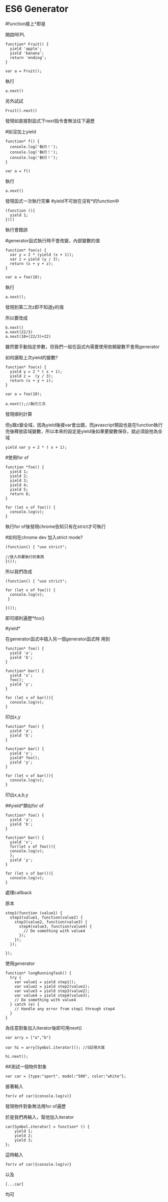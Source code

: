 # ES6 Generator

#function接上*即是

開啟REPL 
```
function* Fruit() {
  yield 'apple';
  yield 'banana';
  return 'ending';
}

var a = Fruit();
```
執行
```
a.next()
```
另外試試
```
Fruit().next()
```
發現如直接對函式下next指令會無法往下遍歷

#如沒加上yield
```
function* f() {
  console.log('執行！');
  console.log('執行！');
  console.log('執行！');
}

var a = f()
```
執行
```
a.next()
```
發現函式一次執行完畢
#yield不可放在沒有*的function中
```
(function (){
  yield 1;
})()
```
執行會錯誤

#generator函式執行時不會改變，內部變數的值
```
function* foo(x) {
  var y = 2 * (yield (x + 1));
  var z = yield (y / 3);
  return (x + y + z);
}

var a = foo(10);
```
執行
```
a.next();
```
發現到第二次z即不知道y的值

所以要改成
```
b.next()
a.next(22/3) 
a.next(10+(22/3)+22)

```
雖然要手動指定參數，但我們一般在函式內需要使用依賴變數不會用generator

如何讀取上次yield的變數?

```
function* foo(x) {
  yield y = 2 * ( x + 1);
  yield z =  (y / 3);
  return (x + y + z);
}

var a = foo(10);
```
```
a.next();//執行三次
```
發現順利計算

但y跟z變全域，因為yield後接var會出錯，而javascript預設也是在function執行完後釋放區域變數，所以本來的設定是yield後如果要變數保存，就必須設他為全域
```
yield var y = 2 * ( x + 1);
```

#使用for of
```
function *foo() {
  yield 1;
  yield 2;
  yield 3;
  yield 4;
  yield 5;
  return 6;
}
```
```
for (let v of foo()) {
  console.log(v);
}
```
執行for of後發現chrome告知只有在strict才可執行

#如何在chrome dev 加入strict mode?
```
(function() { "use strict"; 

//放入你要執行的東西
}());
```
所以我們改成
```
(function() { "use strict"; 

for (let v of foo()) {
  console.log(v);
 }
  
}());
```
即可順利遍歷*foo()

#yield*

在generator函式中插入另一個generator函式時
用到

```
function* foo() {
  yield 'a';
  yield 'b';
}

function* bar() {
  yield 'x';
  foo();
  yield 'y';
}

for (let v of bar()){
  console.log(v);
}
```
印出x,y
```
function* foo() {
  yield 'a';
  yield 'b';
}

function* bar() {
  yield 'x';
  yield* foo();
  yield 'y';
}

for (let v of bar()){
  console.log(v);
}
```
印出x,a,b,y

##yield*類似for of
```
function* foo() {
  yield 'a';
  yield 'b';
}

function* bar() {
  yield 'x';
  for(let v of foo()){
  console.log(v);
  };
  yield 'y';
}

for (let v of bar()){
  console.log(v);
}
```

處理callback

原本
```
step1(function (value1) {
  step2(value1, function(value2) {
    step3(value2, function(value3) {
      step4(value3, function(value4) {
        // Do something with value4
      });
    });
  });
  
});
```
使用generator
```
function* longRunningTask() {
  try {
    var value1 = yield step1();
    var value2 = yield step2(value1);
    var value3 = yield step3(value2);
    var value4 = yield step4(value3);
    // Do something with value4
  } catch (e) {
    // Handle any error from step1 through step4
  }
}
```
為任意對象加入Iterator後即可用next()
```
var arry = ["a","b"]
```
```
var hi = arry[Symbol.iterator](); //S記得大寫
```
```
hi.next();
```
##測試一個物件對象
```
var car = {type:"sport", model:"500", color:"white"};
```
接著輸入
```
for(v of car){console.log(v)}
```
發現物件對象無法用for of遍歷

於是我們再輸入，幫他加入iterator
```
car[Symbol.iterator] = function* () {
    yield 1;
    yield 2;
    yield 3;
};
```
這時輸入
```
for(v of car){console.log(v)}
```
以及
```
[...car]
```
均可